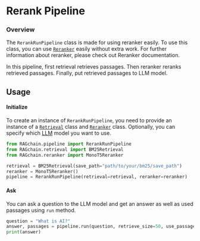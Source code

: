# Rerank Pipeline

### Overview

The `RerankRunPipeline` class is made for using reranker easily. To use this class, you can use [`Reranker`](../reranker/) easily without extra work. For further information about reranker, please check out Reranker documentation.

In this pipeline, first retrieval retrieves passages. Then reranker reranks retrieved passages. Finally, put retrieved passages to LLM model.&#x20;

## Usage

#### Initialize

To create an instance of `RerankRunPipeline`, you need to provide an instance of a [`Retrieval`](../retrieval/) class and [`Reranker`](../reranker/) class. Optionally, you can specify which [LLM](../ragchain-structure/llm/README.md) model you want to use.

```python
from RAGchain.pipeline import RerankRunPipeline
from RAGchain.retrieval import BM25Retrieval
from RAGchain.reranker import MonoT5Reranker

retrieval = BM25Retrieval(save_path="path/to/your/bm25/save_path") 
reranker = MonoT5Reranker()
pipeline = RerankRunPipeline(retrieval=retrieval, reranker=reranker) 
```

#### Ask

You can ask a question to the LLM model and get an answer as well as used passages using `run` method.

```python
question = "What is AI?"
answer, passages = pipeline.run(question, retrieve_size=50, use_passage_count=4) # use 50 passages for reranking, and use top-4 passages to generate answer after reranking
print(answer)
```

